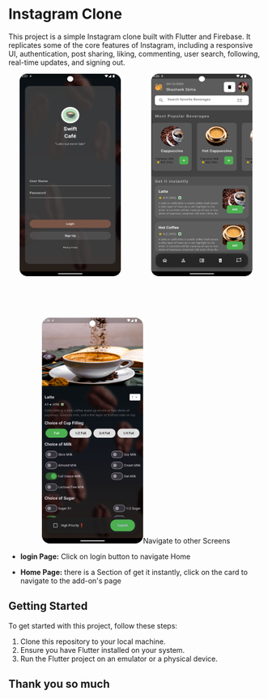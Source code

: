 # Instagram Clone

This project is a simple Instagram clone built with Flutter and Firebase. It replicates some of the core features of Instagram, including a responsive UI, authentication, post sharing, liking, commenting, user search, following, real-time updates, and signing out.

<p align="center">
  <img src="https://github.com/Shashank-grd/Coffe-app-UI/blob/main/Screenshot_20240908_033722.png" alt="example1" width="200" height="400">&nbsp;&nbsp;&nbsp;&nbsp;&nbsp;&nbsp;&nbsp;&nbsp;&nbsp;&nbsp;&nbsp;&nbsp;&nbsp;&nbsp;
  <img src="https://github.com/Shashank-grd/Coffe-app-UI/blob/main/Screenshot_20240908_042015.png" alt="example2" width="200" height="400">&nbsp;&nbsp;&nbsp;&nbsp;&nbsp;&nbsp;&nbsp;&nbsp;&nbsp;&nbsp;&nbsp;&nbsp;&nbsp;&nbsp;
</p>

  <!-- Add space between rows -->
<br><br>

<p align="center">
  <img src="https://github.com/Shashank-grd/Coffe-app-UI/blob/main/Screenshot_20240908_033815.png" alt="example1" width="200" 

## Navigate to other Screens

- **login Page:**  Click on login button to navigate Home

- **Home Page:** there is a Section of get it instantly, click on the card to navigate to the add-on's page


## Getting Started

To get started with this project, follow these steps:

1. Clone this repository to your local machine.
2. Ensure you have Flutter installed on your system.
5. Run the Flutter project on an emulator or a physical device.

## Thank you so much
